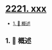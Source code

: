 # [2221. xxx](https://github.com/Tdahuyou/TNotes.leetcode/tree/main/notes/2221.%20xxx)

<!-- region:toc -->

- [1. 📝 概述](#1--概述)

<!-- endregion:toc -->

## 1. 📝 概述
